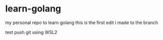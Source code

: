 # learn-golang
my personal repo to learn golang
this is the first edit i made to the branch

test push git using WSL2